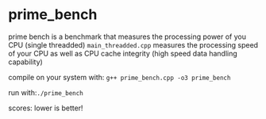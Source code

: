 # prime_bench 
prime bench is a benchmark that measures the processing power of you CPU (single threadded)
`main_threadded.cpp` measures the processing speed of your CPU as well as CPU cache integrity (high speed data handling capability)

compile on your system with: ```g++ prime_bench.cpp -o3 prime_bench```

run with:```./prime_bench```

scores:
lower is better!
